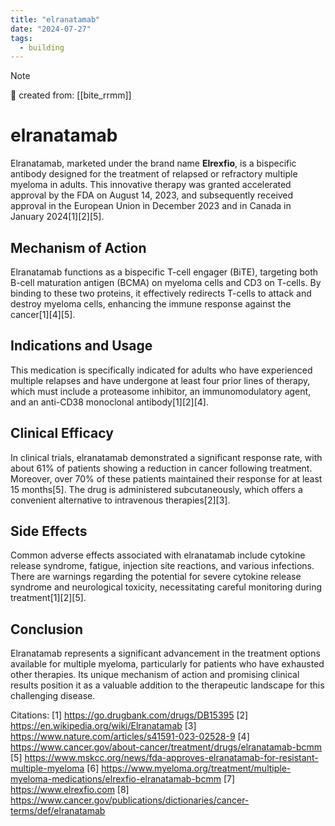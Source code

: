 ```yaml
---
title: "elranatamab"
date: "2024-07-27"
tags:
  - building
---
```


> [!NOTE]
> 🌱 created from: [[bite_rrmm]]

# elranatamab

Elranatamab, marketed under the brand name **Elrexfio**, is a bispecific antibody designed for the treatment of relapsed or refractory multiple myeloma in adults. This innovative therapy was granted accelerated approval by the FDA on August 14, 2023, and subsequently received approval in the European Union in December 2023 and in Canada in January 2024[1][2][5].

## Mechanism of Action

Elranatamab functions as a bispecific T-cell engager (BiTE), targeting both B-cell maturation antigen (BCMA) on myeloma cells and CD3 on T-cells. By binding to these two proteins, it effectively redirects T-cells to attack and destroy myeloma cells, enhancing the immune response against the cancer[1][4][5].

## Indications and Usage

This medication is specifically indicated for adults who have experienced multiple relapses and have undergone at least four prior lines of therapy, which must include a proteasome inhibitor, an immunomodulatory agent, and an anti-CD38 monoclonal antibody[1][2][4].

## Clinical Efficacy

In clinical trials, elranatamab demonstrated a significant response rate, with about 61% of patients showing a reduction in cancer following treatment. Moreover, over 70% of these patients maintained their response for at least 15 months[5]. The drug is administered subcutaneously, which offers a convenient alternative to intravenous therapies[2][3].

## Side Effects

Common adverse effects associated with elranatamab include cytokine release syndrome, fatigue, injection site reactions, and various infections. There are warnings regarding the potential for severe cytokine release syndrome and neurological toxicity, necessitating careful monitoring during treatment[1][2][5].

## Conclusion

Elranatamab represents a significant advancement in the treatment options available for multiple myeloma, particularly for patients who have exhausted other therapies. Its unique mechanism of action and promising clinical results position it as a valuable addition to the therapeutic landscape for this challenging disease.

Citations:
[1] <https://go.drugbank.com/drugs/DB15395>
[2] <https://en.wikipedia.org/wiki/Elranatamab>
[3] <https://www.nature.com/articles/s41591-023-02528-9>
[4] <https://www.cancer.gov/about-cancer/treatment/drugs/elranatamab-bcmm>
[5] <https://www.mskcc.org/news/fda-approves-elranatamab-for-resistant-multiple-myeloma>
[6] <https://www.myeloma.org/treatment/multiple-myeloma-medications/elrexfio-elranatamab-bcmm>
[7] <https://www.elrexfio.com>
[8] <https://www.cancer.gov/publications/dictionaries/cancer-terms/def/elranatamab>
